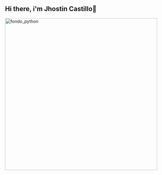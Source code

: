 ## Hi there, i'm Jhostin Castillo👋

<img src="https://github.com/user-attachments/assets/21af5cde-8d54-4862-8bbd-2d73dcb5afe6" alt="fondo_python" width="500">

